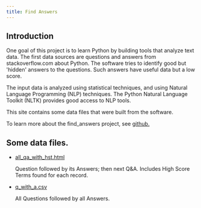 ```yaml
---
title: Find Answers
---
```


## Introduction

One goal of this project is to learn Python by building tools
that analyze text data. The first data sources are questions and
answers from stackoverflow.com about Python. The software tries
to identify good but 'hidden' answers to the questions. Such
answers have useful data but a low score.

The input data is analyzed using statistical techniques,
and using Natural Language Programming (NLP) techniques.
The Python Natural Language Toolkit (NLTK)
provides good access to NLP tools.

This site contains some data files that were built
from the software.

To learn more about the find_answers project,
see
[github.](https://github.com/clp/learn_python/tree/master/find_answers)

<!--
See short documentation files:
[README](README)
and
[README_2.](README_2)
-->


## Some data files.

* [all_qa_with_hst.html](/data/all_qa_with_hst.html)

  Question followed by its Answers; then next Q&A.  Includes High Score Terms
  found for each record.

* [q_with_a.csv](/data/q_with_a.csv)

  All Questions followed by all Answers.


